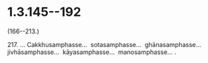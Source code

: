 

# 1.3.145--192



(166--213.)

217\. … Cakkhusamphasse…  sotasamphasse…  ghānasamphasse…  jivhāsamphasse…  kāyasamphasse…  manosamphasse… .



